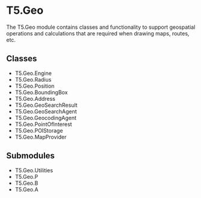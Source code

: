 T5.Geo
=========

The T5.Geo module contains classes and functionality to support geospatial operations and calculations that are required when drawing maps, routes, etc.

Classes
-------

- T5.Geo.Engine
- T5.Geo.Radius
- T5.Geo.Position
- T5.Geo.BoundingBox
- T5.Geo.Address
- T5.Geo.GeoSearchResult
- T5.Geo.GeoSearchAgent
- T5.Geo.GeocodingAgent
- T5.Geo.PointOfInterest
- T5.Geo.POIStorage
- T5.Geo.MapProvider

Submodules
----------

- T5.Geo.Utilities
- T5.Geo.P
- T5.Geo.B
- T5.Geo.A